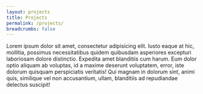 ```yaml
---
layout: projects
title: Projects
permalink: /projects/
breadcrumbs: false
---
```


Lorem ipsum dolor sit amet, consectetur adipisicing elit. Iusto eaque at hic, mollitia, possimus necessitatibus quidem quibusdam asperiores excepturi laboriosam dolore distinctio. Expedita amet blanditiis cum harum. Eum dolor optio aliquam ab voluptas, id a maxime deserunt voluptatem, error, iste dolorum quisquam perspiciatis veritatis! Qui magnam in dolorum sint, animi quis, similique vel non accusantium, ullam, blanditiis ad repudiandae delectus suscipit!